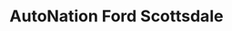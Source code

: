---
title: "AutoNation Ford Scottsdale"
url: /scottsdale/autonation-ford-scottsdale/
shop: Autohaus
---